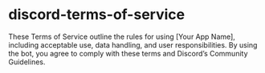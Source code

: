 # discord-terms-of-service
These Terms of Service outline the rules for using [Your App Name], including acceptable use, data handling, and user responsibilities. By using the bot, you agree to comply with these terms and Discord’s Community Guidelines.
